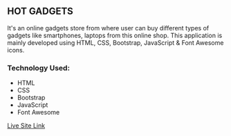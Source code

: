 ## HOT GADGETS

It's an online gadgets store from where user can buy different types of gadgets like smartphones, laptops from this online shop. This application is mainly developed using HTML, CSS, Bootstrap, JavaScript & Font Awesome icons.

### Technology Used:

- HTML
- CSS
- Bootstrap
- JavaScript
- Font Awesome

<a target="_blank" href="https://masrur-sakib.github.io/Hot-Gadgets/">Live Site Link</a>

